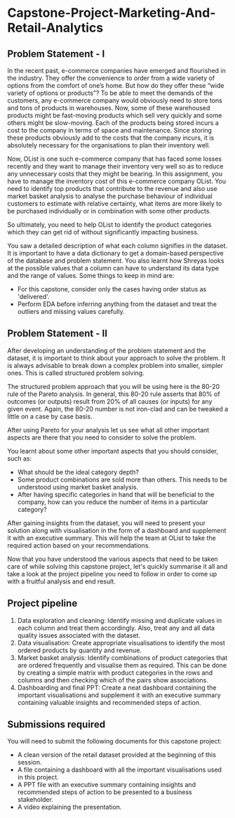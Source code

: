 # Capstone-Project-Marketing-And-Retail-Analytics
## Problem Statement - I
In the recent past, e-commerce companies have emerged and flourished in the industry. They offer the convenience to order from a wide variety of options from the comfort of one’s home. But how do they offer these “wide variety of options or products”? To be able to meet the demands of the customers, any e-commerce company would obviously need to store tons and tons of products in warehouses. Now, some of these warehoused products might be fast-moving products which sell very quickly and some others might be slow-moving. Each of the products being stored incurs a cost to the company in terms of space and maintenance. Since storing these products obviously add to the costs that the company incurs, it is absolutely necessary for the organisations to plan their inventory well.

 

Now, OList is one such e-commerce company that has faced some losses recently and they want to manage their inventory very well so as to reduce any unnecessary costs that they might be bearing. In this assignment, you have to manage the inventory cost of this e-commerce company OList. You need to identify top products that contribute to the revenue and also use market basket analysis to analyse the purchase behaviour of individual customers to estimate with relative certainty, what items are more likely to be purchased individually or in combination with some other products.

 

So ultimately, you need to help OList to identify the product categories which they can get rid of without significantly impacting business.

You saw a detailed description of what each column signifies in the dataset. It is important to have a data dictionary to get a domain-based perspective of the database and problem statement. You also learnt how Shreyas looks at the possible values that a column can have to understand its data type and the range of values. Some things to keep in mind are:

* For this capstone, consider only the cases having order status as 'delivered'.
* Perform EDA before inferring anything from the dataset and treat the outliers and missing values carefully.


## Problem Statement - II
After developing an understanding of the problem statement and the dataset, it is important to think about your approach to solve the problem. It is always advisable to break down a complex problem into smaller, simpler ones. This is called structured problem solving.

The structured problem approach that you will be using here is the 80-20 rule of the Pareto analysis. In general, this 80-20 rule asserts that 80% of outcomes (or outputs) result from 20% of all causes (or inputs) for any given event. Again, the 80-20 number is not iron-clad and can be tweaked a little on a case by case basis.

After using Pareto for your analysis let us see what all other important aspects are there that you need to consider to solve the problem.

You learnt about some other important aspects that you should consider, such as:

* What should be the ideal category depth?
* Some product combinations are sold more than others. This needs to be understood using market basket analysis.
* After having specific categories in hand that will be beneficial to the company, how can you reduce the number of items in a particular category?


After gaining insights from the dataset, you will need to present your solution along with visualisation in the form of a dashboard and supplement it with an executive summary. This will help the team at OList to take the required action based on your recommendations.

 

Now that you have understood the various aspects that need to be taken care of while solving this capstone project, let's quickly summarise it all and take a look at the project pipeline you need to follow in order to come up with a fruitful analysis and end result.

 

## Project pipeline
1. Data exploration and cleaning: Identify missing and duplicate values in each column and treat them accordingly. Also, treat any and all data quality issues associated with the dataset.
2. Data visualisation: Create appropriate visualisations to identify the most ordered products by quantity and revenue.
3. Market basket analysis: Identify combinations of product categories that are ordered frequently and visualise them as required. This can be done by creating a simple matrix with product categories in the rows and columns and then checking which of the pairs show associations.
4. Dashboarding and final PPT: Create a neat dashboard containing the important visualisations and supplement it with an executive summary containing valuable insights and recommended steps of action.
 

## Submissions required
You will need to submit the following documents for this capstone project:

* A clean version of the retail dataset provided at the beginning of this session.
* A file containing a dashboard with all the important visualisations used in this project.
* A PPT file with an executive summary containing insights and recommended steps of action to be presented to a business stakeholder.
* A video explaining the presentation.
